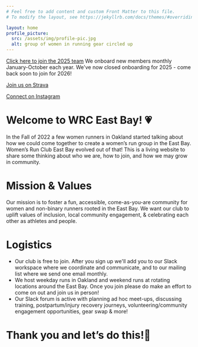 ```yaml
---
# Feel free to add content and custom Front Matter to this file.
# To modify the layout, see https://jekyllrb.com/docs/themes/#overriding-theme-defaults

layout: home
profile_picture:
  src: /assets/img/profile-pic.jpg
  alt: group of women in running gear circled up
---
```


[Click here to join the 2025 team](https://docs.google.com/forms/d/e/1FAIpQLSdEohPHoGw8SA2ezmdbJMX7MZsHaGWnIaEesEaP83gVTA6JhA/viewform?usp=preview) We onboard new members monthly January-October each year. We've now closed onboarding for 2025 - come back soon to join for 2026!

[Join us on Strava](https://www.strava.com/clubs/wrc-east-bay)

[Connect on Instagram](https://www.instagram.com/wrceastbay/)

# Welcome to WRC East Bay! 💗

In the Fall of 2022 a few women runners in Oakland started talking about how we could come together to create a women’s run group in the East Bay. Women’s Run Club East Bay evolved out of that! This is a living website to share some thinking about who we are, how to join, and how we may grow in community.

# Mission & Values
Our mission is to foster a fun, accessible, come-as-you-are community for women and non-binary runners rooted in the East Bay. We want our club to uplift values of inclusion, local community engagement, & celebrating each other as athletes and people.

# Logistics
- Our club is free to join. After you sign up we'll add you to our Slack workspace where we coordinate and communicate, and to our mailing list where we send one email monthly.
- We host weekday runs in Oakland and weekend runs at rotating locations around the East Bay. Once you join please do make an effort to come on out and join us in person! 
- Our Slack forum is active with planning ad hoc meet-ups, discussing training, postpartum/injury recovery journeys, volunteering/community engagement opportunities, gear swap & more!

# Thank you and let’s do this!🦄
